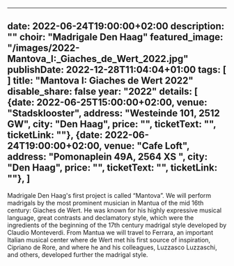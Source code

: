 
---
date: 2022-06-24T19:00:00+02:00
description: ""
choir: "Madrigale Den Haag"
featured_image: "/images/2022-Mantova_I:_Giaches_de_Wert_2022.jpg"
publishDate: 2022-12-28T11:04:04+01:00
tags: [
]
title: "Mantova I: Giaches de Wert 2022"
disable_share: false
year: "2022"
details: [
{date: 2022-06-25T15:00:00+02:00, venue: "Stadsklooster", address: "Westeinde 101, 2512 GW", city: "Den Haag", price: "", ticketText: "", ticketLink: ""},
{date: 2022-06-24T19:00:00+02:00, venue: "Cafe Loft", address: "Pomonaplein 49A, 2564 XS ", city: "Den Haag", price: "", ticketText: "", ticketLink: ""},
]
---
Madrigale Den Haag's first project is called “Mantova”. We will perform madrigals by the most prominent musician in Mantua of the mid 16th century: Giaches de Wert. He was known for his highly expressive musical language, great contrasts and declamatory style, which were the ingredients of the beginning of the 17th century madrigal style developed by Claudio Monteverdi. From Mantua we will travel to Ferrara, an important Italian musical center where de Wert met his first source of inspiration, Cipriano de Rore, and where he and his colleagues, Luzzasco Luzzaschi, and others, developed further the madrigal style.
